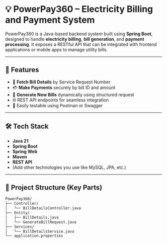 # 💡 PowerPay360 – Electricity Billing and Payment System

PowerPay360 is a Java-based backend system built using **Spring Boot**, designed to handle **electricity billing**, **bill generation**, and **payment processing**. It exposes a RESTful API that can be integrated with frontend applications or mobile apps to manage utility bills.

---

## 🚀 Features

- 🔎 **Fetch Bill Details** by Service Request Number  
- 💳 **Make Payments** securely by bill ID and amount  
- 🧾 **Generate New Bills** dynamically using structured request  
- 🌐 REST API endpoints for seamless integration  
- 🧪 Easily testable using Postman or Swagger  

---

## 🛠️ Tech Stack

- **Java 21**
- **Spring Boot**
- **Spring Web**
- **Maven**
- **REST API**
- (Add other technologies you use like MySQL, JPA, etc.)

---

## 📁 Project Structure (Key Parts)

```bash
PowerPay360/
├── Controller/
│   └── BillDetailsController.java
├── Entity/
│   ├── BillDetails.java
│   └── GenerateBillRequest.java
├── Services/
│   └── BillDetailsService.java
└── application.properties
